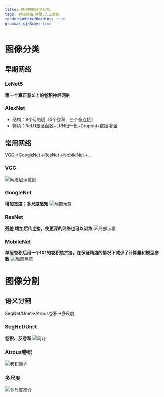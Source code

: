 ```yaml
---
title: 神经网络模型汇总
tags: 神经网络,模型,人工智能
renderNumberedHeading: true
grammar_cjkRuby: true
---
```

# 图像分类
## 早期网络
### LeNet5
**第一个真正意义上的卷积神经网络**
### AlexNet
- 结构：8个网络层（5个卷积，三个全连接）
- 特色：ReLU激活函数+LRN归一化+Dropout+数据增强
## 常用网络
VGG->GoogleNet->ResNet->MobileNet->...
### VGG
![网络层示意图](https://gitee.com/knowmefly/little_book_maker/raw/master/小书匠/1581853818169.png)
### GoogleNet
**增加宽度；多尺度感知**
![局部示意](https://gitee.com/knowmefly/little_book_maker/raw/master/小书匠/1581853914933.png)
### ResNet
**残差 增加后传连接，使更深的网络也可以训练**
![局部示意](https://gitee.com/knowmefly/little_book_maker/raw/master/小书匠/1581854001990.png)
### MobileNet
**单层卷积后用一个1X1的卷积核拼接，在保证精度的情况下减少了计算量和模型参数**
![局部示意](https://gitee.com/knowmefly/little_book_maker/raw/master/小书匠/1581855929191.png)

# 图像分割
## 语义分割
SegNet/Unet->Atrous卷积->多尺度
### SegNet/Unet
**卷积、反卷积**
![简介](https://gitee.com/knowmefly/little_book_maker/raw/master/小书匠/1590982583876.png)
### Atrous卷积
![卷积简介](https://gitee.com/knowmefly/little_book_maker/raw/master/小书匠/1590982649145.png)
### 多尺度
![多尺度简介](https://gitee.com/knowmefly/little_book_maker/raw/master/小书匠/1590982677755.png)